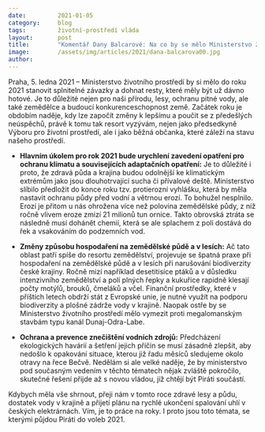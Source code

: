 ```yaml
---
date:         2021-01-05
category:     blog
tags:         životní-prostředí vláda
layout:       post
title:        "Komentář Dany Balcarové: Na co by se mělo Ministerstvo životního prostředí zaměřit v roce 2021? Piráti žádají lepší ochranu půdy a pitné vody, stopku řepce i šetrnější hospodaření"
image:        /assets/img/articles/2021/dana-balcarova00.jpg
author:       
---
```


 

Praha, 5. ledna 2021 – Ministerstvo životního prostředí by si mělo do roku 2021 stanovit splnitelné závazky a dohnat resty, které měly být už dávno hotové. Je to důležité nejen pro naši přírodu, lesy, ochranu pitné vody, ale také zemědělce a budoucí konkurenceschopnost země. Začátek roku je obdobím naděje, kdy lze započít změny k lepšímu a poučit se z předešlých neúspěchů, právě k tomu tak resort vyzývám, nejen jako předsedkyně Výboru pro životní prostředí, ale i jako běžná občanka, které záleží na stavu našeho prostředí. 

 

* **Hlavním úkolem pro rok 2021 bude urychlení zavedení opatření pro ochranu klimatu a souvisejících adaptačních opatření:**
Je to důležité i proto, že zdravá půda a krajina budou odolnější ke klimatickým extrémům jako jsou dlouhotrvající sucha či přívalové deště. Ministerstvo slíbilo předložit do konce roku tzv. protierozní vyhlášku, která by měla nastavit ochranu půdy před vodní a větrnou erozí. To bohužel nesplnilo. Erozí je přitom u nás ohrožena více než polovina zemědělské půdy, z níž ročně vlivem eroze zmizí 21 milionů tun ornice. Takto obrovská ztráta se následně musí dohánět chemií, která se ale splachem z polí dostává do řek a vsakováním do podzemních vod. 

 

* **Změny způsobu hospodaření na zemědělské půdě a v lesích:**
Ač tato oblast patří spíše do resortu zemědělství, projevuje se špatná praxe při hospodaření na zemědělské půdě a v lesích při narušování biodiverzity české krajiny. Ročně mizí například desetitisíce ptáků a v důsledku intenzivního zemědělství a polí plných řepky a kukuřice rapidně klesají počty motýlů, brouků, čmeláků a včel. Finanční prostředky, které v příštích letech obdrží stát z Evropské unie, je nutné využít na podporu biodiverzity a plošné zádrže vody v krajině. Naopak ostře by se Ministerstvo životního prostředí mělo vymezit proti megalomanským stavbám typu kanál Dunaj-Odra-Labe. 


* **Ochrana a prevence znečištění vodních zdrojů:**
Předcházení ekologických havárií a šetření jejich příčin se musí zásadně zlepšit, aby nedošlo k opakování situace, kterou již řadu měsíců sledujeme okolo otravy na řece Bečvě. Nedělám si ale velké naděje, že by ministerstvo pod současným vedením v těchto tématech nějak zvláště pokročilo, skutečné řešení přijde až s novou vládou, jíž chtějí být Piráti součástí.

 

Kdybych měla vše shrnout, přeji nám v tomto roce zdravé lesy a půdu, dostatek vody v krajině a přijetí plánu na rychlé ukončení spalování uhlí v českých elektrárnách. Vím, je to práce na roky. I proto jsou toto témata, se kterými půjdou Piráti do voleb 2021.
